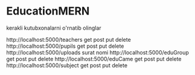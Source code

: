 # EducationMERN
kerakli kutubxonalarni o'rnatib olinglar

http://localhost:5000/teachers get post put delete
http://localhost:5000/pupils  get post put delete
http://localhost:5000/uploads surat nomi
http://localhost:5000/eduGroup get post put delete
http://localhost:5000/eduCame   get post put delete
http://localhost:5000/subject   get post put delete
